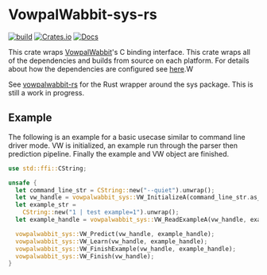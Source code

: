 # VowpalWabbit-sys-rs
[![build](https://github.com/jackgerrits/vowpalwabbit-sys-rs/workflows/build/badge.svg?branch=master)](https://github.com/jackgerrits/vowpalwabbit-sys-rs/actions?query=workflow%3Abuild)
[![Crates.io](https://img.shields.io/crates/v/vowpalwabbit-sys.svg)](https://crates.io/crates/vowpalwabbit-sys)
[![Docs](https://docs.rs/vowpalwabbit-sys/badge.svg)](https://docs.rs/vowpalwabbit-sys)

This crate wraps [VowpalWabbit](https://github.com/VowpalWabbit/vowpal_wabbit)'s C binding interface. This crate wraps all of the dependencies and builds from source on each platform. For details about how the dependencies are configured see [here](https://github.com/jackgerrits/vowpalwabbit-sys-rs/blob/master/dependencies.md).W

See [vowpalwabbit-rs](https://github.com/jackgerrits/vowpalwabbit-rs) for the Rust wrapper around the sys package. This is still a work in progress.

## Example

The following is an example for a basic usecase similar to command line driver mode. VW is initialized, an example run through the parser then prediction pipeline. Finally the example and VW object are finished.

```rust
use std::ffi::CString;

unsafe {
  let command_line_str = CString::new("--quiet").unwrap();
  let vw_handle = vowpalwabbit_sys::VW_InitializeA(command_line_str.as_ptr());
  let example_str =
    CString::new("1 | test example=1").unwrap();
  let example_handle = vowpalwabbit_sys::VW_ReadExampleA(vw_handle, example_str.as_ptr());

  vowpalwabbit_sys::VW_Predict(vw_handle, example_handle);
  vowpalwabbit_sys::VW_Learn(vw_handle, example_handle);
  vowpalwabbit_sys::VW_FinishExample(vw_handle, example_handle);
  vowpalwabbit_sys::VW_Finish(vw_handle);
}
```
